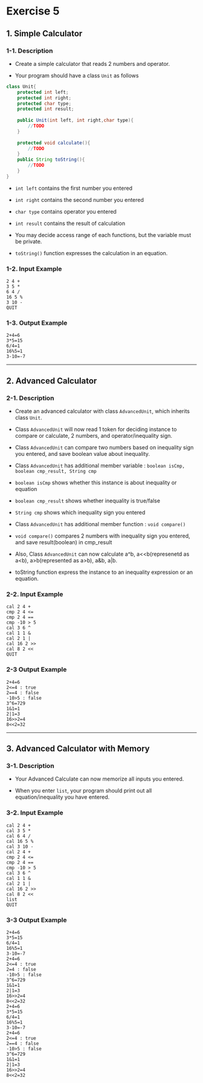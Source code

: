 # Exercise 5

## 1. Simple Calculator

### 1-1. Description

- Create a simple calculator that reads 2 numbers and operator.

- Your program should have a class `Unit` as follows

```java
class Unit{
	protected int left;
	protected int right;
	protected char type;
	protected int result;
	
	public Unit(int left, int right,char type){
		//TODO
	}
	
	protected void calculate(){
		//TODO
	}
	public String toString(){
		//TODO
	}
}
```

- `int left` contains the first number you entered

- `int right` contains the second number you entered

- `char type` contains operator you entered

- `int result` contains the result of calculation


- You may decide access range of each functions, but the variable must be private.

- `toString()` function expresses the calculation in an equation.



### 1-2. Input Example

	2 4 +
	3 5 *
	6 4 /
	16 5 %
	3 10 -
	QUIT

### 1-3. Output Example

	2+4=6
	3*5=15
	6/4=1
	16%5=1
	3-10=-7

---


## 2. Advanced Calculator

### 2-1. Description

- Create an advanced calculator with class `AdvancedUnit`, which inherits class `Unit`.

- Class `AdvancedUnit` will now read 1 token for deciding instance to compare or calculate, 2 numbers, and operator/inequality sign.

- Class `AdvancedUnit` can compare two numbers based on inequality sign you entered, and save boolean value about inequality.

- Class `AdvancedUnit` has additional member variable : `boolean isCmp, boolean cmp_result, String cmp`

- `boolean isCmp` shows whether this instance is about inequality or equation

- `boolean cmp_result` shows whether inequality is true/false

- `String cmp` shows which inequality sign you entered

- Class `AdvancedUnit` has additional member function : `void compare()`

- `void compare()` compares 2 numbers with inequality sign you entered, and save result(boolean) in cmp_result

- Also, Class `AdvancedUnit` can now calculate a^b, a<<b(represenetd as a<b), a>b(represented as a>b), a&b, a|b. 

- toString function express the instance to an inequality expression or an equation.


### 2-2. Input Example

	cal 2 4 +
	cmp 2 4 <=
	cmp 2 4 ==
	cmp -10 > 5
	cal 3 6 ^
	cal 1 1 &
	cal 2 1 |
	cal 16 2 >>
	cal 8 2 <<
	QUIT


### 2-3 Output Example

	2+4=6
	2<=4 : true
	2==4 : false
	-10>5 : false
	3^6=729
	1&1=1
	2|1=3
	16>>2=4
	8<<2=32


---


## 3. Advanced Calculator with Memory

### 3-1. Description

- Your Advanced Calculate can now memorize all inputs you entered.

- When you enter `list`, your program should print out all equation/inequality you have entered.


### 3-2. Input  Example

	cal 2 4 +
	cal 3 5 *
	cal 6 4 /
	cal 16 5 %
	cal 3 10 -
	cal 2 4 +
	cmp 2 4 <=
	cmp 2 4 ==
	cmp -10 > 5
	cal 3 6 ^
	cal 1 1 &
	cal 2 1 |
	cal 16 2 >>
	cal 8 2 <<
	list
	QUIT


### 3-3 Output Example

	2+4=6
	3*5=15
	6/4=1
	16%5=1
	3-10=-7
	2+4=6
	2<=4 : true
	2=4 : false
	-10>5 : false
	3^6=729
	1&1=1
	2|1=3
	16>>2=4
	8<<2=32
	2+4=6
	3*5=15
	6/4=1
	16%5=1
	3-10=-7
	2+4=6
	2<=4 : true
	2==4 : false
	-10>5 : false
	3^6=729
	1&1=1
	2|1=3
	16>>2=4
	8<<2=32
